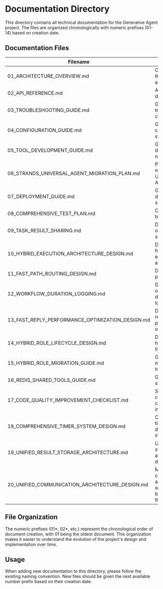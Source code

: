 # Documentation Directory

This directory contains all technical documentation for the Generative Agent project. The files are organized chronologically with numeric prefixes (01-14) based on creation date.

## Documentation Files

| Filename                                         | Description                                                      |
| ------------------------------------------------ | ---------------------------------------------------------------- |
| 01_ARCHITECTURE_OVERVIEW.md                      | Overview of the system architecture                              |
| 02_API_REFERENCE.md                              | API reference documentation                                      |
| 03_TROUBLESHOOTING_GUIDE.md                      | Guide for troubleshooting common issues                          |
| 04_CONFIGURATION_GUIDE.md                        | Guide for configuring the system                                 |
| 05_TOOL_DEVELOPMENT_GUIDE.md                     | Guide for developing new tools                                   |
| 06_STRANDS_UNIVERSAL_AGENT_MIGRATION_PLAN.md     | Plan for migrating to the Universal Agent                        |
| 07_DEPLOYMENT_GUIDE.md                           | Guide for deploying the system                                   |
| 08_COMPREHENSIVE_TEST_PLAN.md                    | Comprehensive test plan                                          |
| 09_TASK_RESULT_SHARING.md                        | Documentation on task result sharing                             |
| 10_HYBRID_EXECUTION_ARCHITECTURE_DESIGN.md       | Design for hybrid execution architecture                         |
| 11_FAST_PATH_ROUTING_DESIGN.md                   | Design for fast path routing                                     |
| 12_WORKFLOW_DURATION_LOGGING.md                  | Documentation on workflow duration logging                       |
| 13_FAST_REPLY_PERFORMANCE_OPTIMIZATION_DESIGN.md | Design for fast reply performance optimization                   |
| 14_HYBRID_ROLE_LIFECYCLE_DESIGN.md               | Design for hybrid role lifecycle                                 |
| 15_HYBRID_ROLE_MIGRATION_GUIDE.md                | Guide for migrating to hybrid roles                              |
| 16_REDIS_SHARED_TOOLS_GUIDE.md                   | Guide for Redis shared tools                                     |
| 17_CODE_QUALITY_IMPROVEMENT_CHECKLIST.md         | Systematic checklist for code quality improvements               |
| 18_COMPREHENSIVE_TIMER_SYSTEM_DESIGN.md          | Comprehensive timer system design and implementation             |
| 19_UNIFIED_RESULT_STORAGE_ARCHITECTURE.md        | Unified result storage architecture design                       |
| 20_UNIFIED_COMMUNICATION_ARCHITECTURE_DESIGN.md  | Multi-channel communication architecture with background threads |

## File Organization

The numeric prefixes (01*, 02*, etc.) represent the chronological order of document creation, with 01 being the oldest document. This organization makes it easier to understand the evolution of the project's design and implementation over time.

## Usage

When adding new documentation to this directory, please follow the existing naming convention. New files should be given the next available number prefix based on their creation date.
